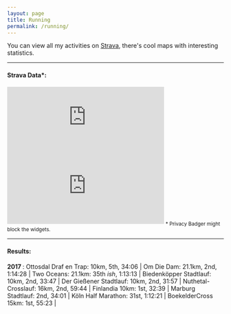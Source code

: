 ```yaml
---
layout: page
title: Running
permalink: /running/
---
```


You can view all my activities on
[Strava](https://www.strava.com/athletes/3278392), there's cool maps
with interesting statistics. 
  
______
#### Strava Data*:
<iframe height='160' width='364.5' frameborder='0'
allowtransparency='true' scrolling='no'
src='https://www.strava.com/athletes/3278392/activity-summary/72c1ae2566418275c79df4c59dc67839fd59b099'></iframe>

<iframe height='160' width='364.5' frameborder='0'
allowtransparency='true' scrolling='yes'
src='https://www.strava.com/athletes/3278392/latest-rides/72c1ae2566418275c79df4c59dc67839fd59b099'></iframe>
<sub> * Privacy Badger might block the widgets. </sub> 

______
#### Results:
<b> 2017 </b>: Ottosdal Draf en Trap: 10km, 5th, 34:06 | Om Die Dam:
21.1km, 2nd, 1:14:28 | Two Oceans: 21.1km: 35th _ish_, 1:13:13 |
Biedenköpper Stadtlauf: 10km, 2nd, 33:47 | Der Gießener Stadtlauf: 10km,
2nd, 31:57 | Nuthetal-Crosslauf: 16km, 2nd, 59:44 | Finlandia 10km: 1st,
32:39 | Marburg Stadtlauf: 2nd, 34:01 | Köln Half Marathon: 31st, 1:12:21 |
BoekelderCross 15km: 1st, 55:23 |
